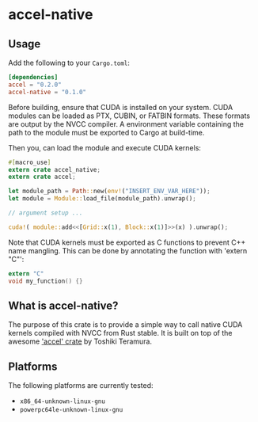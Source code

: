accel-native
========

## Usage

Add the following to your `Cargo.toml`:

```toml
[dependencies]
accel = "0.2.0"
accel-native = "0.1.0"
```

Before building, ensure that CUDA is installed on your system. CUDA modules can be
loaded as PTX, CUBIN, or FATBIN formats. These formats are output by the NVCC
compiler. A environment variable containing the path to the module must be exported
to Cargo at build-time.

Then you, can load the module and execute CUDA kernels:

```rust
#[macro_use]
extern crate accel_native;
extern crate accel;

let module_path = Path::new(env!("INSERT_ENV_VAR_HERE"));
let module = Module::load_file(module_path).unwrap();

// argument setup ...

cuda!( module::add<<[Grid::x(1), Block::x(1)]>>(x) ).unwrap();
```

Note that CUDA kernels must be exported as C functions to prevent C++ name
mangling. This can be done by annotating the function with 'extern "C"':

```C
extern "C"
void my_function() {}
```

## What is accel-native?

The purpose of this crate is to provide a simple way to call native CUDA kernels
compiled with NVCC from Rust stable. It is built on top of the awesome ['accel'
crate](https://github.com/rust-accel/accel) by Toshiki Teramura.

## Platforms

The following platforms are currently tested:

* `x86_64-unknown-linux-gnu`
* `powerpc64le-unknown-linux-gnu`
